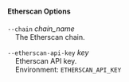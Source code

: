 #### Etherscan Options

`--chain` *chain_name*  
&nbsp;&nbsp;&nbsp;&nbsp;The Etherscan chain.

`--etherscan-api-key` *key*  
&nbsp;&nbsp;&nbsp;&nbsp;Etherscan API key.  
&nbsp;&nbsp;&nbsp;&nbsp;Environment: `ETHERSCAN_API_KEY`


